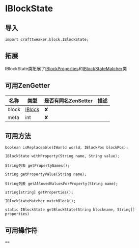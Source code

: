 # IBlockState

## 导入

`import crafttweaker.block.IBlockState;`

## 拓展

IBlockState类拓展了[IBlockProperties](https://youyi580.gitbook.io/zentutorial/crafttweaker-lib/block/iblockproperties)和[IBlockStateMatcher](https://youyi580.gitbook.io/zentutorial/crafttweaker-lib/block/iblockstatematcher)类

## 可用ZenGetter

| 名称 | 类型 | 是否有同名ZenSetter | 描述 |
|-----|------|------|------|
|block|[IBlock](iblock.md)|✘||
|meta|int|✘||

## 可用方法

`boolean isReplaceable(IWorld world, IBlockPos blockPos);`

`IBlockState withProperty(String name, String value);`

`String列表 getPropertyNames();`

`String getPropertyValue(String name);`

`String列表 getAllowedValuesForProperty(String name);`

`string[string] getProperties();`

`IBlockStateMatcher matchBlock();`

`static IBlockState getBlockState(String blockname, String[] properties)`

## 可用操作符

`==`
